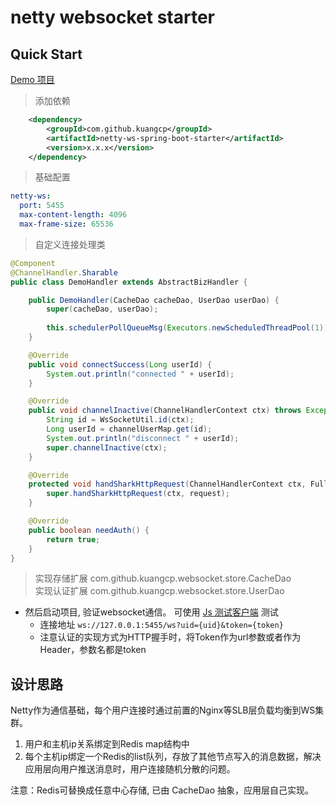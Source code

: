 # netty websocket starter

## Quick Start
[Demo 项目](/netty-ws-server-demo)

> 添加依赖

```xml
    <dependency>
        <groupId>com.github.kuangcp</groupId>
        <artifactId>netty-ws-spring-boot-starter</artifactId>
        <version>x.x.x</version>
    </dependency>
```

> 基础配置

```yaml
netty-ws:
  port: 5455
  max-content-length: 4096
  max-frame-size: 65536

```

> 自定义连接处理类
```java
@Component
@ChannelHandler.Sharable
public class DemoHandler extends AbstractBizHandler {

    public DemoHandler(CacheDao cacheDao, UserDao userDao) {
        super(cacheDao, userDao);
        
        this.schedulerPollQueueMsg(Executors.newScheduledThreadPool(1));
    }

    @Override
    public void connectSuccess(Long userId) {
        System.out.println("connected " + userId);
    }

    @Override
    public void channelInactive(ChannelHandlerContext ctx) throws Exception {
        String id = WsSocketUtil.id(ctx);
        Long userId = channelUserMap.get(id);
        System.out.println("disconnect " + userId);
        super.channelInactive(ctx);
    }

    @Override
    protected void handSharkHttpRequest(ChannelHandlerContext ctx, FullHttpRequest request) {
        super.handSharkHttpRequest(ctx, request);
    }

    @Override
    public boolean needAuth() {
        return true;
    }
}
```
> 实现存储扩展 com.github.kuangcp.websocket.store.CacheDao  
> 实现认证扩展 com.github.kuangcp.websocket.store.UserDao  

- 然后启动项目, 验证websocket通信。 可使用 [Js 测试客户端](/netty-ws-server-demo/src/main/resources/client.html) 测试
    - 连接地址 `ws://127.0.0.1:5455/ws?uid={uid}&token={token}`
    - 注意认证的实现方式为HTTP握手时，将Token作为url参数或者作为Header，参数名都是token


## 设计思路
Netty作为通信基础，每个用户连接时通过前置的Nginx等SLB层负载均衡到WS集群。

1. 用户和主机ip关系绑定到Redis map结构中
1. 每个主机ip绑定一个Redis的list队列，存放了其他节点写入的消息数据，解决应用层向用户推送消息时，用户连接随机分散的问题。

注意：Redis可替换成任意中心存储, 已由 CacheDao 抽象，应用层自己实现。
